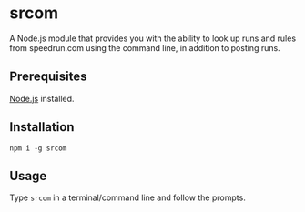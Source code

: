 # srcom

A Node.js module that provides you with the ability to look up runs and rules from speedrun.com using the command line, in addition to posting runs.

## Prerequisites

[Node.js](https://nodejs.org/en/download/) installed.

## Installation

```
npm i -g srcom
```

## Usage

Type `srcom` in a terminal/command line and follow the prompts.